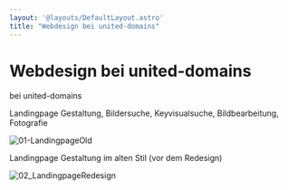 ```yaml
---
layout: '@layouts/DefaultLayout.astro'
title: "Webdesign bei united-domains"
---
```



# Webdesign bei united-domains

bei united-domains

Landingpage Gestaltung, Bildersuche, Keyvisualsuche, Bildbearbeitung, Fotografie

![01-LandingpageOld](@assets/WebdesignUdag/01-LandingpageOld.jpg)

Landingpage Gestaltung im alten Stil (vor dem Redesign)

![02_LandingpageRedesign](@assets/WebdesignUdag/02_LandingpageRedesign.jpg)


